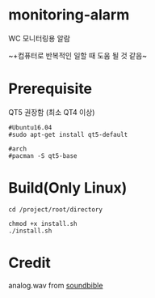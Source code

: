 # monitoring-alarm
WC 모니터링용 알람

~+컴퓨터로 반복적인 일할 때 도움 될 것 같음~

# Prerequisite
QT5 권장함
(최소 QT4 이상)

```
#Ubuntu16.04
#sudo apt-get install qt5-default

#arch
#pacman -S qt5-base
```

# Build(Only Linux)
```
cd /project/root/directory

chmod +x install.sh
./install.sh
```

# Credit

analog.wav from [soundbible](http://soundbible.com/2197-Analog-Watch-Alarm.html)
